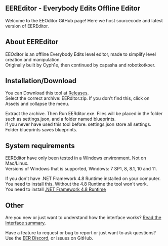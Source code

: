 ## EEREditor - Everybody Edits Offline Editor
   
Welcome to the EEOditor GitHub page! Here we host sourcecode and latest version of EEREditor.  

## **About EEREditor**

EEOditor is an offline Everybody Edits level editor, made to simplify level creation and manipulation.  
Originally built by Cyph1e, then continued by capasha and robotkotkoer.  

## **Installation/Download**
You can Download this tool at [Releases](https://github.com/capashaa/EEREDitor/releases).  
Select the correct archive: EERditor.zip. If you don't find this, click on Assets and collapse the menu.    

Extract the archive. Then Run EERditor.exe. 
Files will be placed in the folder such as settings.json, and a folder named blueprints.  
if you never have used this tool before. settings.json store all settings. Folder blueprints saves blueprints.  

## **System requirements**  

EEREditor have only been tested in a Windows environment. Not on Mac/Linux.  
Versions of Windows that is supported, Windows: 7 SP1, 8, 8.1, 10 and 11.  

If you don't have .NET Framework 4.8 Runtime installed on your computer.  
You need to install this. Without the 4.8 Runtime the tool won't work.  
You need to install [.NET Framework 4.8 Runtime](https://dotnet.microsoft.com/en-us/download/dotnet-framework/thank-you/net48-offline-installer)  

## Other

Are you new or just want to understand how the interface works? [Read the Interface summary](https://github.com/capashaa/EEOEditor/wiki/interface-summary).   

Have a feature to request or bug to report or just want to ask questions? Use the [EER Discord](https://discord.gg/JaPmVUXXC4), or issues on GitHub.   

 
